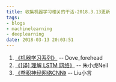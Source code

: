 ```yaml
---
title: 收集机器学习相关的干活-2018.3.13更新
tags:
- blogs
- machinelearning
- deeplearning
date: 2018-03-13 20:03:51
---
```

1. [《机器学习系列》](http://blog.csdn.net/Dove_forehead) -- Dove_forehead
2. [《[译] 理解 LSTM 网络》](https://www.jianshu.com/p/9dc9f41f0b29) -- 朱小虎Neil
3. [《卷积神经网络CNN》](https://www.jianshu.com/p/e0d85db7305f) -- Liu小言